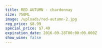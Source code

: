 ```yaml
---
title: RED AUTUMN - chardonnay
size: 750ML
image: /uploads/red-autumn-2.jpg
reg_price: $8.99
special_price: $7.49
expiration_date: 2016-09-28T00:00:00.000Z
show_wine: false
---
```



